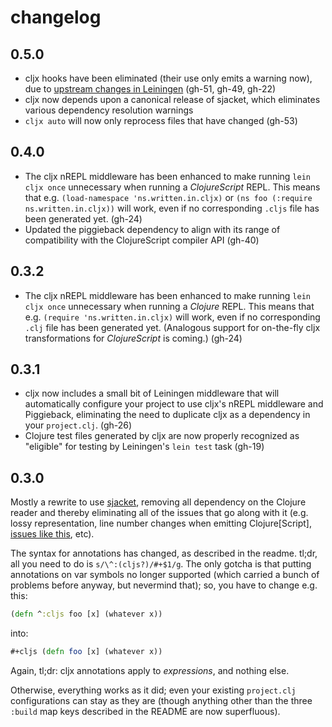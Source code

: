 # changelog

## 0.5.0

* cljx hooks have been eliminated (their use only emits a warning now), due to
  [upstream changes in Leiningen](https://github.com/lynaghk/cljx/issues/51)
  (gh-51, gh-49, gh-22)
* cljx now depends upon a canonical release of sjacket, which eliminates various
  dependency resolution warnings
* `cljx auto` will now only reprocess files that have changed (gh-53)

## 0.4.0

* The cljx nREPL middleware has been enhanced to make running `lein cljx once`
  unnecessary when running a _ClojureScript_ REPL. This means that
  e.g. `(load-namespace 'ns.written.in.cljx)` or `(ns foo (:require
  ns.written.in.cljx))` will work, even if no corresponding `.cljs` file has
  been generated yet. (gh-24)
* Updated the piggieback dependency to align with its range of compatibility
  with the ClojureScript compiler API (gh-40)

## 0.3.2

* The cljx nREPL middleware has been enhanced to make running `lein cljx once`
  unnecessary when running a _Clojure_ REPL.  This means that e.g. `(require
  'ns.written.in.cljx)` will work, even if no corresponding `.clj` file has been
  generated yet. (Analogous support for on-the-fly cljx transformations for
  _ClojureScript_ is coming.)  (gh-24)

## 0.3.1

* cljx now includes a small bit of Leiningen middleware that will automatically
  configure your project to use cljx's nREPL middleware and Piggieback,
  eliminating the need to duplicate cljx as a dependency in your `project.clj`.
  (gh-26)
* Clojure test files generated by cljx are now properly recognized as "eligible"
  for testing by Leiningen's `lein test` task (gh-19)

## 0.3.0

Mostly a rewrite to use [sjacket](https://github.com/cgrand/sjacket), removing
all dependency on the Clojure reader and thereby eliminating all of the issues
that go along with it (e.g. lossy representation, line number changes when
emitting Clojure[Script],
[issues like this](https://github.com/jonase/kibit/issues/14), etc).

The syntax for annotations has changed, as described in the readme.  tl;dr, all
you need to do is `s/\^:(cljs?)/#+$1/g`.  The only gotcha is that putting
annotations on var symbols no longer supported (which carried a bunch of
problems before anyway, but nevermind that); so, you have to change e.g. this:

```clojure
(defn ^:cljs foo [x] (whatever x))
```

into:

```clojure
#+cljs (defn foo [x] (whatever x))
```

Again, tl;dr: cljx annotations apply to _expressions_, and nothing else.

Otherwise, everything works as it did; even your existing `project.clj`
configurations can stay as they are (though anything other than the three
`:build` map keys described in the README are now superfluous).
